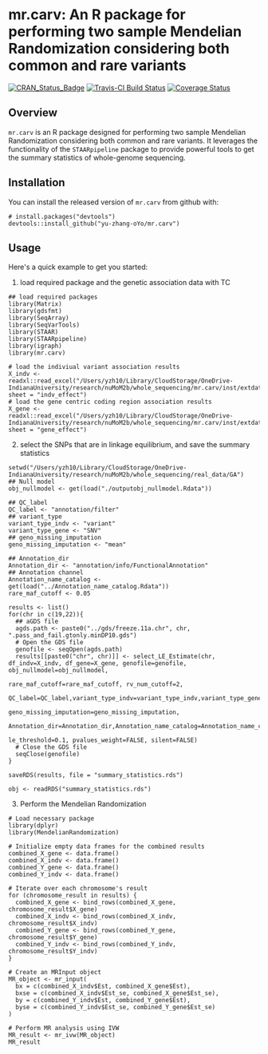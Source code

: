 # mr.carv: An R package for performing two sample Mendelian Randomization considering both common and rare variants

[![CRAN_Status_Badge](http://www.r-pkg.org/badges/version/mr.carv)](https://cran.r-project.org/package=mr.carv)
[![Travis-CI Build Status](https://travis-ci.org/yourusername/mr.carv.svg?branch=master)](https://travis-ci.org/yourusername/mr.carv)
[![Coverage Status](https://img.shields.io/codecov/c/github/yourusername/mr.carv/master.svg)](https://codecov.io/github/yourusername/mr.carv?branch=master)

## Overview

`mr.carv` is an R package designed for performing two sample Mendelian Randomization considering both common and rare variants. It leverages the functionality of the `STAARpipeline` package to provide powerful tools to get the summary statistics of whole-genome sequencing.

## Installation

You can install the released version of `mr.carv` from github with:

```
# install.packages("devtools")
devtools::install_github("yu-zhang-oYo/mr.carv")
```

## Usage

Here's a quick example to get you started:

1. load required package and the genetic association data with TC

```
## load required packages
library(Matrix)
library(gdsfmt)
library(SeqArray)
library(SeqVarTools)
library(STAAR)
library(STAARpipeline)
library(igraph)
library(mr.carv)

# load the indiviual variant association results
X_indv <- readxl::read_excel("/Users/yzh10/Library/CloudStorage/OneDrive-IndianaUniversity/research/nuMoM2b/whole_sequencing/mr.carv/inst/extdata/TC_CHR19.xlsx", sheet = "indv_effect")
# load the gene centric coding region association results
X_gene <- readxl::read_excel("/Users/yzh10/Library/CloudStorage/OneDrive-IndianaUniversity/research/nuMoM2b/whole_sequencing/mr.carv/inst/extdata/TC_CHR19.xlsx", sheet = "gene_effect")

```

2. select the SNPs that are in linkage equilibrium, and save the summary statistics
```
setwd("/Users/yzh10/Library/CloudStorage/OneDrive-IndianaUniversity/research/nuMoM2b/whole_sequencing/real_data/GA")
## Null model
obj_nullmodel <- get(load("./outputobj_nullmodel.Rdata"))

## QC_label
QC_label <- "annotation/filter"
## variant_type
variant_type_indv <- "variant"
variant_type_gene <- "SNV"
## geno_missing_imputation
geno_missing_imputation <- "mean"

## Annotation_dir
Annotation_dir <- "annotation/info/FunctionalAnnotation"
## Annotation channel
Annotation_name_catalog <- get(load("../Annotation_name_catalog.Rdata"))
rare_maf_cutoff <- 0.05

results <- list()
for(chr in c(19,22)){
  ## aGDS file
  agds.path <- paste0("../gds/freeze.11a.chr", chr, ".pass_and_fail.gtonly.minDP10.gds")
  # Open the GDS file
  genofile <- seqOpen(agds.path)
  results[[paste0("chr", chr)]] <- select_LE_Estimate(chr, df_indv=X_indv, df_gene=X_gene, genofile=genofile, obj_nullmodel=obj_nullmodel, 
                                                      rare_maf_cutoff=rare_maf_cutoff, rv_num_cutoff=2,
                                                      QC_label=QC_label,variant_type_indv=variant_type_indv,variant_type_gene=variant_type_gene,
                                                      geno_missing_imputation=geno_missing_imputation,
                                                      Annotation_dir=Annotation_dir,Annotation_name_catalog=Annotation_name_catalog,
                                                      le_threshold=0.1, pvalues_weight=FALSE, silent=FALSE)
  # Close the GDS file
  seqClose(genofile)
}

saveRDS(results, file = "summary_statistics.rds")

obj <- readRDS("summary_statistics.rds")
```



3. Perform the Mendelian Randomization

```
# Load necessary package
library(dplyr)
library(MendelianRandomization)

# Initialize empty data frames for the combined results
combined_X_gene <- data.frame()
combined_X_indv <- data.frame()
combined_Y_gene <- data.frame()
combined_Y_indv <- data.frame()

# Iterate over each chromosome's result
for (chromosome_result in results) {
  combined_X_gene <- bind_rows(combined_X_gene, chromosome_result$X_gene)
  combined_X_indv <- bind_rows(combined_X_indv, chromosome_result$X_indv)
  combined_Y_gene <- bind_rows(combined_Y_gene, chromosome_result$Y_gene)
  combined_Y_indv <- bind_rows(combined_Y_indv, chromosome_result$Y_indv)
}

# Create an MRInput object
MR_object <- mr_input(
  bx = c(combined_X_indv$Est, combined_X_gene$Est),
  bxse = c(combined_X_indv$Est_se, combined_X_gene$Est_se),
  by = c(combined_Y_indv$Est, combined_Y_gene$Est),
  byse = c(combined_Y_indv$Est_se, combined_Y_gene$Est_se)
)

# Perform MR analysis using IVW
MR_result <- mr_ivw(MR_object)
MR_result         
```



